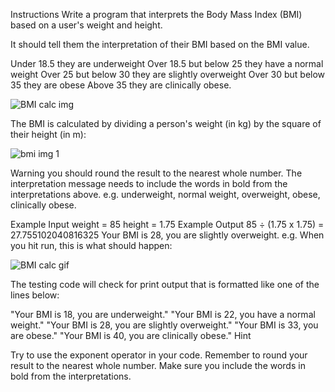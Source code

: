 Instructions
Write a program that interprets the Body Mass Index (BMI) based on a user's weight and height.

It should tell them the interpretation of their BMI based on the BMI value.

Under 18.5 they are underweight
Over 18.5 but below 25 they have a normal weight
Over 25 but below 30 they are slightly overweight
Over 30 but below 35 they are obese
Above 35 they are clinically obese.

![BMI calc img](https://user-images.githubusercontent.com/95011676/167182235-312b36a7-0dbe-4854-a5da-cf6946e21ed8.jpeg)


The BMI is calculated by dividing a person's weight (in kg) by the square of their height (in m):

![bmi img 1](https://user-images.githubusercontent.com/95011676/167182299-52d55637-99ec-4e15-8b1a-fcd24a070d66.png)

Warning you should round the result to the nearest whole number. The interpretation message needs to include the words in bold from the interpretations above. e.g. underweight, normal weight, overweight, obese, clinically obese.

Example Input
weight = 85
height = 1.75
Example Output
85 ÷ (1.75 x 1.75) = 27.755102040816325
Your BMI is 28, you are slightly overweight.
e.g. When you hit run, this is what should happen:


![BMI calc gif](https://user-images.githubusercontent.com/95011676/167182380-c3dbed00-df41-4e76-ae2e-ea2e6fb3ee09.gif)


The testing code will check for print output that is formatted like one of the lines below:

"Your BMI is 18, you are underweight."
"Your BMI is 22, you have a normal weight."
"Your BMI is 28, you are slightly overweight."
"Your BMI is 33, you are obese."
"Your BMI is 40, you are clinically obese."
Hint

Try to use the exponent operator in your code.
Remember to round your result to the nearest whole number.
Make sure you include the words in bold from the interpretations.



